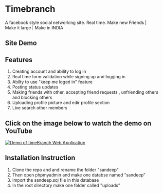 # Timebranch
A facebook style social networking site. Real time. Make new Friends | Make it large | Make in INDIA
## Site Demo

## Features 
1. Creating account and ability to log in
2. Real time form validation while signing up and logging in
3. Abilty to use "keep me loged in" feature
4. Posting status updates
5. Making friends with other, accepting friend requests , unfriending others and blocking others
6. Uploading profile picture and edir profile section
7. Live search other members

## Click on the image below to watch the demo on YouTube
[![Demo of timeBranch Web Application](https://cloud.githubusercontent.com/assets/12299906/13550442/baaed7f6-e343-11e5-830b-f865804eef79.png)](http://www.youtube.com/watch?v=FX-kZTB8lZQ)

## Installation Instruction
1. Clone the repo and and rename the folder "sandeep"
2. Then open phpmyadmin and make one databse named "sandeep"
3. Import the sandeep.sql file in this database
4. In the root directory make one folder called "uploads"

